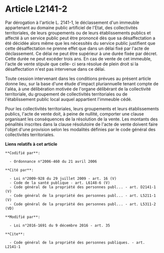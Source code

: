 # Article L2141-2

Par dérogation à l'article L. 2141-1, le déclassement d'un immeuble appartenant au domaine public artificiel de l'Etat, des
collectivités territoriales, de leurs groupements ou de leurs établissements publics et affecté à un service public peut être
prononcé dès que sa désaffectation a été décidée alors même que les nécessités du service public justifient que cette
désaffectation ne prenne effet que dans un délai fixé par l'acte de déclassement. Ce délai ne peut être supérieur à une durée
fixée par décret. Cette durée ne peut excéder trois ans. En cas de vente de cet immeuble, l'acte de vente stipule que celle-
ci sera résolue de plein droit si la désaffectation n'est pas intervenue dans ce délai.

Toute cession intervenant dans les conditions prévues au présent article donne lieu, sur la base d'une étude d'impact
pluriannuelle tenant compte de l'aléa, à une délibération motivée de l'organe délibérant de la collectivité territoriale, du
groupement de collectivités territoriales ou de l'établissement public local auquel appartient l'immeuble cédé. 

Pour les collectivités territoriales, leurs groupements et leurs établissements publics, l'acte de vente doit, à peine de
nullité, comporter une clause organisant les conséquences de la résolution de la vente. Les montants des pénalités inscrites
dans la clause résolutoire de l'acte de vente doivent faire l'objet d'une provision selon les modalités définies par le code
général des collectivités territoriales.

**Liens relatifs à cet article**

	**Codifié par**:

	  - Ordonnance n°2006-460 du 21 avril 2006

	**Cité par**:

	  - Loi n°2009-928 du 29 juillet 2009 - art. 16 (V)
	  - Code de la santé publique - art. L6148-6 (V)
	  - Code général de la propriété des personnes publ... - art. D2141-1 (V)
	  - Code général de la propriété des personnes publ... - art. L5211-1 (V)
	  - Code général de la propriété des personnes publ... - art. L5311-2 (VD)

	**Modifié par**:

	  - Loi n°2016-1691 du 9 décembre 2016 - art. 35

	**Cite**:

	  - Code général de la propriété des personnes publiques. - art. L2141-1
